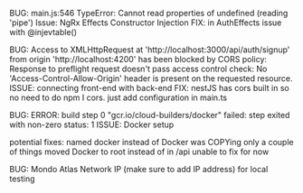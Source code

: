 BUG:
main.js:546 TypeError: Cannot read properties of undefined (reading 'pipe')
Issue:
NgRx Effects Constructor Injection
FIX:
in AuthEffects
issue with @injevtable()

BUG:
Access to XMLHttpRequest at 'http://localhost:3000/api/auth/signup' from origin 'http://localhost:4200' has been blocked by CORS policy: Response to preflight request doesn't pass access control check: No 'Access-Control-Allow-Origin' header is present on the requested resource.
ISSUE:
connecting front-end with back-end
FIX:
nestJS has cors built in so no need to do npm I cors. just add configuration in main.ts

BUG:
ERROR: build step 0 "gcr.io/cloud-builders/docker" failed: step exited with non-zero status: 1
ISSUE:
Docker setup

potential fixes:
named docker instead of Docker
was COPYing only a couple of things
moved Docker to root instead of in /api
unable to fix for now

BUG:
Mondo Atlas Network IP (make sure to add IP address) for local testing
